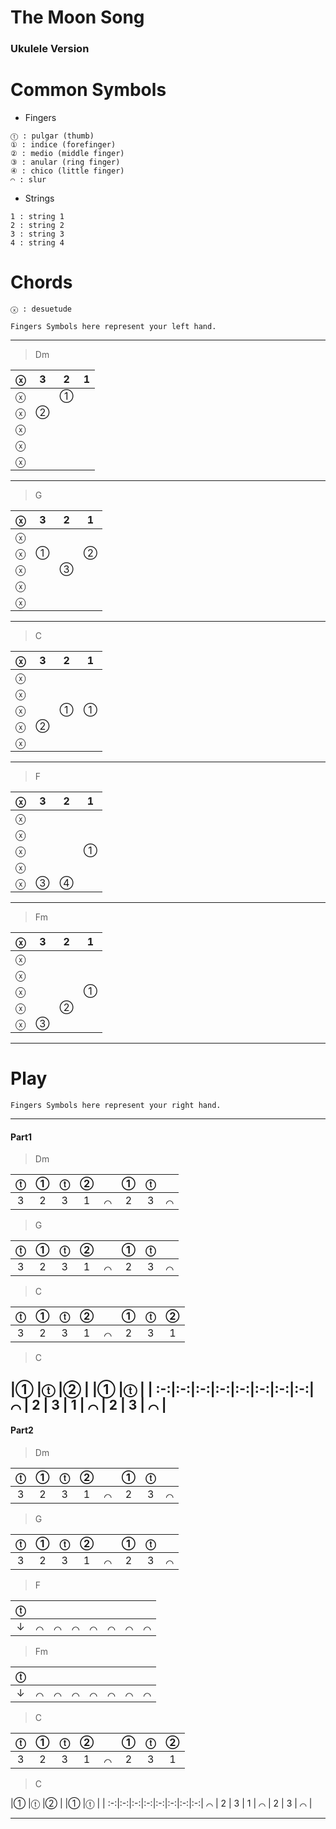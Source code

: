 # The Moon Song

### Ukulele Version

# Common Symbols

- Fingers

```
ⓣ : pulgar (thumb)
① : indice (forefinger)
② : medio (middle finger)
③ : anular (ring finger)
④ : chico (little finger)  
⌒ : slur
```

- Strings

```
1 : string 1
2 : string 2
3 : string 3
4 : string 4
```


# Chords

```
ⓧ : desuetude
```

` Fingers Symbols here represent your left hand. `

---


> Dm

  ⓧ  |  3  |  2  |  1  | 
:---:|:---:|:---:|:---:|  
  ⓧ  |     |  ①  |     | 
  ⓧ  |  ②  |     |     | 
  ⓧ  |     |     |     | 
  ⓧ  |     |     |     | 
  ⓧ  |     |     |     | 
---

> G

  ⓧ  |  3  |  2  |  1  | 
:---:|:---:|:---:|:---:|  
  ⓧ  |     |     |     | 
  ⓧ  |  ①  |     |  ②  | 
  ⓧ  |     |  ③  |     | 
  ⓧ  |     |     |     | 
  ⓧ  |     |     |     | 
---

> C

  ⓧ  |  3  |  2  |  1  | 
:---:|:---:|:---:|:---:|  
  ⓧ  |     |     |     | 
  ⓧ  |     |     |     | 
  ⓧ  |     |  ①  |  ①  | 
  ⓧ  |  ②  |     |     | 
  ⓧ  |     |     |     | 
---

> F

  ⓧ  |  3  |  2  |  1  | 
:---:|:---:|:---:|:---:|  
  ⓧ  |     |     |     | 
  ⓧ  |     |     |     | 
  ⓧ  |     |     |  ①  | 
  ⓧ  |     |     |     | 
  ⓧ  |  ③  |  ④  |     | 
---

> Fm

  ⓧ  |  3  |  2  |  1  | 
:---:|:---:|:---:|:---:|  
  ⓧ  |     |     |     | 
  ⓧ  |     |     |     | 
  ⓧ  |     |     |  ①  | 
  ⓧ  |     |  ②  |     | 
  ⓧ  |  ③  |     |     | 
---


# Play

` Fingers Symbols here represent your right hand. `


---

#### Part1

> Dm

ⓣ |① |ⓣ |②  |   |① |ⓣ |  |
:-:|:-:|:-:|:-:|:-:|:-:|:-:|:-:| 
 3 | 2 | 3 | 1 | ⌒ | 2 | 3 | ⌒ |

> G

ⓣ |① |ⓣ |②  |   |① |ⓣ |  |
:-:|:-:|:-:|:-:|:-:|:-:|:-:|:-:| 
 3 | 2 | 3 | 1 | ⌒ | 2 | 3 | ⌒ |

> C

ⓣ |① |ⓣ |②  |   |① |ⓣ |② |
:-:|:-:|:-:|:-:|:-:|:-:|:-:|:-:|  
 3 | 2 | 3 | 1 | ⌒ | 2 | 3 | 1 |
  
> C

   |① |ⓣ |②  |   |① |ⓣ |  |
:-:|:-:|:-:|:-:|:-:|:-:|:-:|:-:| 
 ⌒ | 2 | 3 | 1 | ⌒ | 2 | 3 | ⌒ |
---


#### Part2

> Dm

ⓣ |① |ⓣ |②  |   |① |ⓣ |  |
:-:|:-:|:-:|:-:|:-:|:-:|:-:|:-:| 
 3 | 2 | 3 | 1 | ⌒ | 2 | 3 | ⌒ |

> G

ⓣ |① |ⓣ |②  |   |① |ⓣ |  |
:-:|:-:|:-:|:-:|:-:|:-:|:-:|:-:| 
 3 | 2 | 3 | 1 | ⌒ | 2 | 3 | ⌒ |

> F

ⓣ |   |   |   |   |   |   |   |
:-:|:-:|:-:|:-:|:-:|:-:|:-:|:-:|  
 ↓ | ⌒ | ⌒ | ⌒ | ⌒ | ⌒ | ⌒ | ⌒ |
  
> Fm

ⓣ |   |   |   |   |   |   |   |
:-:|:-:|:-:|:-:|:-:|:-:|:-:|:-:| 
 ↓ | ⌒ | ⌒ | ⌒ | ⌒ | ⌒ | ⌒ | ⌒ |
 
 
> C

ⓣ |① |ⓣ |②  |   |① |ⓣ |② |
:-:|:-:|:-:|:-:|:-:|:-:|:-:|:-:|  
 3 | 2 | 3 | 1 | ⌒ | 2 | 3 | 1 |
  
> C

   |① |ⓣ |②  |   |① |ⓣ |  |
:-:|:-:|:-:|:-:|:-:|:-:|:-:|:-:| 
 ⌒ | 2 | 3 | 1 | ⌒ | 2 | 3 | ⌒ |
 
---



